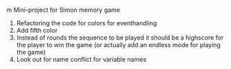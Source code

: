 m Mini-project for Simon memory game

1. Refactoring the code for colors for eventhandling
2. Add fifth color
3. Instead of rounds the sequence to be played it should be a highscore for the player to win the game (or actually add an endless mode for playing the game)
4. Look out for name conflict for variable names